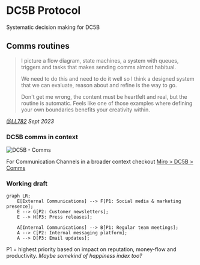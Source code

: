 # DC5B Protocol

Systematic decision making for DC5B

## Comms routines

> I picture a flow diagram, state machines, a system with queues, triggers and tasks that makes sending comms almost habitual.
>
> We need to do this and need to do it well so I think a designed system that we can evaluate, reason about and refine is the way to go.
>
> Don't get me wrong, the content must be heartfelt and real, but the routine is automatic. Feels like one of those examples where defining your own boundaries benefits your creativity within.

_[@LL782](https://github.com/LL782) Sept 2023_

### DC5B comms in context

![DC5B - Comms](https://github.com/LL782/dc5b-protocol/assets/353044/604b5883-bbd2-4faf-8956-983f1686dd6f)

For Communication Channels in a broader context checkout [Miro > DC5B > Comms](https://miro.com/app/board/uXjVO3dkXBo=/?moveToWidget=3458764560836836090&cot=14)


### Working draft

```mermaid
graph LR;
    E[External Communications] --> F[P1: Social media & marketing presence];
    E --> G[P2: Customer newsletters];
    E --> H[P3: Press releases];
    
    A[Internal Communications] --> B[P1: Regular team meetings];
    A --> C[P2: Internal messaging platform];
    A --> D[P3: Email updates];
```

P1 = highest priority based on impact on reputation, money-flow and productivity. _Maybe somekind of happiness index too?_
